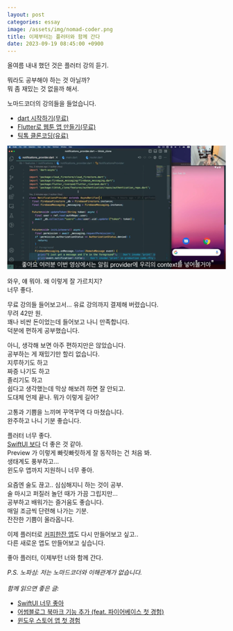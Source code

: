 ```yaml
---
layout: post
categories: essay
image: /assets/img/nomad-coder.png
title: 이제부터는 플러터와 함께 간다
date: 2023-09-19 08:45:00 +0900
---
```


올여름 내내 했던 것은 플러터 강의 듣기.

뭐라도 공부해야 하는 것 아닐까?  
뭐 좀 재밌는 것 없을까 해서.

노마드코더의 강의들을 들었습니다.  
* [dart 시작하기(무료)](https://nomadcoders.co/dart-for-beginners)  
* [Flutter로 웹툰 앱 만들기(무료)](https://nomadcoders.co/flutter-for-beginners)  
* [틱톡 클론코딩(유료)](https://nomadcoders.co/tiktok-clone)

![노마드코더 플러터 강의](/assets/img/nomad-coder.png)

와우, 얘 뭐야. 왜 이렇게 잘 가르치지?  
너무 좋다.

무료 강의들 들어보고서... 유료 강의까지 결제해 버렸습니다.  
무려 42만 원.  
꽤나 비싼 돈이었는데 들어보고 나니 만족합니다.  
덕분에 편하게 공부했습니다.

아니, 생각해 보면 아주 편하지만은 않았습니다.  
공부하는 게 재밌기만 할리 없습니다.  
지루하기도 하고  
짜증 나기도 하고  
졸리기도 하고  
쉽다고 생각했는데 막상 해보려 하면 잘 안되고.  
도대체 언제 끝나. 뭐가 이렇게 길어?

고통과 기쁨을 느끼며 꾸역꾸역 다 마쳤습니다.  
완주하고 나니 기분 좋습니다.

플러터 너무 좋다.  
[SwiftUI 보다](https://jeho.page/essay/2022/06/08/swiftui.html) 더 좋은 것 같아.  
Preview 가 이렇게 빠릿빠릿하게 잘 동작하는 건 처음 봐.  
생태계도 풍부하고...  
윈도우 앱까지 지원하니 너무 좋아.

요즘엔 술도 끊고.. 심심해지니 하는 것이 공부.  
술 마시고 퍼질러 놀던 때가 가끔 그립지만...  
공부하고 배워가는 즐거움도 좋습니다.  
매일 조금씩 단련해 나가는 기분.  
잔잔한 기쁨이 올라옵니다.

이제 플러터로 [커피한잔 앱](https://withcoffee.app/)도 다시 만들어보고 싶고..  
다른 새로운 앱도 만들어보고 싶습니다.

좋아 플러터, 이제부턴 너와 함께 간다.

*P.S. 노파심: 저는 노마드코더와 이해관계가 없습니다.*
<br>
<br>
*함께 읽으면 좋은 글:*
* [SwiftUI 너무 좋아](/essay/2022/06/08/swiftui.html)
* [어썸블로그 북마크 기능 추가 (feat. 파이어베이스 첫 경험)](/essay/2023/10/25/firebase.html)
* [윈도우 스토어 앱 첫 경험](/essay/2023/08/09/awesome-blogs-windows.html)